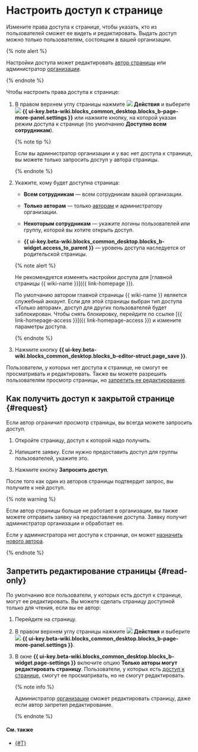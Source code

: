 # Настроить доступ к странице

Измените права доступа к странице, чтобы указать, кто из пользователей сможет ее видеть и редактировать. Выдать доступ можно только пользователям, состоящим в вашей организации.

{% note alert %}

Настройки доступа может редактировать [автор страницы](../roles.md) или администратор [организации](../overview.md#access).

{% endnote %}

Чтобы настроить права доступа к странице:

1. В правом верхнем углу страницы нажмите ![](../../_assets/wiki/svg/actions-icon.svg) **Действия** и выберите ![](../../_assets/wiki/svg/access-setup.svg) **{{ ui-key.beta-wiki.blocks_common_desktop.blocks_b-page-more-panel.settings }}** или нажмите кнопку, на которой указан режим доступа к странице (по умолчанию **Доступно всем сотрудникам**).


   {% note tip %}

   Если вы администратор организации и у вас нет доступа к странице, вы можете только запросить доступ у автора страницы.

   {% endnote %}


1. Укажите, кому будет доступна страница:

   * **Всем сотрудникам** — всем сотрудникам вашей организации.

   * **Только авторам** — только [авторам](../roles.md) и администратору организации.

   * **Некоторым сотрудникам** — укажите логины пользователей или группу, которой вы хотите открыть доступ.

   * **{{ ui-key.beta-wiki.blocks_common_desktop.blocks_b-widget.access_to_parent }}** — уровень доступа наследуется от родительской страницы.

   {% note alert %}

   Не рекомендуется изменять настройки доступа для [главной страницы {{ wiki-name }}]({{ link-homepage }}). 
   
   По умолчанию автором главной страницы {{ wiki-name }} является служебный аккаунт. Если для этой страницы выбран тип доступа «Только авторам», доступ для других пользователей будет заблокирован. Чтобы снять блокировку, перейдите по ссылке [{{ link-homepage-access }}]({{ link-homepage-access }}) и измените параметры доступа.

   {% endnote %}

1. Нажмите кнопку **{{ ui-key.beta-wiki.blocks_common_desktop.blocks_b-editor-struct.page_save }}**.

Пользователи, у которых нет доступа к странице, не смогут ее просматривать и редактировать. Также вы можете разрешить пользователям просмотр страницы, но [запретить ее редактирование](#read-only).

## Как получить доступ к закрытой странице {#request}

Если автор ограничил просмотр страницы, вы всегда можете запросить доступ.  

1. Откройте страницу, доступ к которой надо получить.

1. Напишите заявку. Если нужно предоставить доступ для группы пользователей, укажите это.

1. Нажмите кнопку **Запросить доступ**.

После того как один из авторов страницы подтвердит запрос, вы получите к ней доступ.

{% note warning %}

Если автор страницы больше не работает в организации, вы также можете отправить заявку на предоставление доступа. Заявку получит администратор организации и обработает ее. 

Если у администратора нет доступа к странице, он может [назначить нового автора](page-settings.md).

{% endnote %}


## Запретить редактирование страницы {#read-only}

По умолчанию все пользователи, у которых есть доступ к странице, могут ее редактировать. Вы можете сделать страницу доступной только для чтения, если вы ее автор:

1. Перейдите на страницу.

1. В правом верхнем углу страницы нажмите ![](../../_assets/wiki/svg/actions-icon.svg) **Действия** и выберите ![](../../_assets/wiki/svg/access-setup.svg) **{{ ui-key.beta-wiki.blocks_common_desktop.blocks_b-page-more-panel.settings }}**.

1. В окне **{{ ui-key.beta-wiki.blocks_common_desktop.blocks_b-widget.page-settings }}** включите опцию **Только авторы могут редактировать страницу**. Пользователи, у которых есть [доступ к странице](access-setup.md), смогут ее просматривать, но не смогут редактировать.

    {% note info %}

    Администратор [организации](../overview.md#access) сможет редактировать страницу, даже если автор запретил редактирование. 

    {% endnote %}

#### См. также

* [{#T}](move-page.md)
